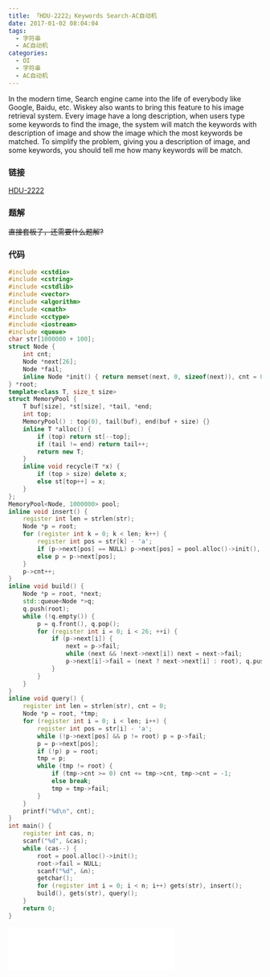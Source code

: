 ```yaml
---
title: 「HDU-2222」Keywords Search-AC自动机
date: 2017-01-02 08:04:04
tags:
  - 字符串
  - AC自动机
categories:
  - OI
  - 字符串
  - AC自动机
---
```

In the modern time, Search engine came into the life of everybody like Google, Baidu, etc.
Wiskey also wants to bring this feature to his image retrieval system.
Every image have a long description, when users type some keywords to find the image, the system will match the keywords with description of image and show the image which the most keywords be matched.
To simplify the problem, giving you a description of image, and some keywords, you should tell me how many keywords will be match.
<!-- more -->
### 链接
[HDU-2222](http://acm.hdu.edu.cn/showproblem.php?pid=2222)
### 题解
~~直接套板子，还需要什么题解?~~
### 代码
``` cpp
#include <cstdio>
#include <cstring>
#include <cstdlib>
#include <vector>
#include <algorithm>
#include <cmath>
#include <cctype>
#include <iostream>
#include <queue>
char str[1000000 + 100];
struct Node {
    int cnt;
    Node *next[26];
    Node *fail;
    inline Node *init() { return memset(next, 0, sizeof(next)), cnt = 0, fail = NULL, this; }
} *root;
template<class T, size_t size>
struct MemoryPool {
    T buf[size], *st[size], *tail, *end;
    int top;
    MemoryPool() : top(0), tail(buf), end(buf + size) {}
    inline T *alloc() {
        if (top) return st[--top];
        if (tail != end) return tail++;
        return new T;
    }
    inline void recycle(T *x) {
        if (top > size) delete x;
        else st[top++] = x;
    }
};
MemoryPool<Node, 1000000> pool;
inline void insert() {
    register int len = strlen(str);
    Node *p = root;
    for (register int k = 0; k < len; k++) {
        register int pos = str[k] - 'a';
        if (p->next[pos] == NULL) p->next[pos] = pool.alloc()->init(), p = p->next[pos];
        else p = p->next[pos];
    }
    p->cnt++;
}
inline void build() {
    Node *p = root, *next;
    std::queue<Node *>q;
    q.push(root);
    while (!q.empty()) {
        p = q.front(), q.pop();
        for (register int i = 0; i < 26; ++i) {
            if (p->next[i]) {
                next = p->fail;
                while (next && !next->next[i]) next = next->fail;
                p->next[i]->fail = (next ? next->next[i] : root), q.push(p->next[i]);
            }
        }
    }
}
inline void query() {
    register int len = strlen(str), cnt = 0;
    Node *p = root, *tmp;
    for (register int i = 0; i < len; i++) {
        register int pos = str[i] - 'a';
        while (!p->next[pos] && p != root) p = p->fail;
        p = p->next[pos];
        if (!p) p = root;
        tmp = p;
        while (tmp != root) {
            if (tmp->cnt >= 0) cnt += tmp->cnt, tmp->cnt = -1;
            else break;
            tmp = tmp->fail;
        }
    }
    printf("%d\n", cnt);
}
int main() {
    register int cas, n;
    scanf("%d", &cas);
    while (cas--) {
        root = pool.alloc()->init();
        root->fail = NULL;
        scanf("%d", &n);
        getchar();
        for (register int i = 0; i < n; i++) gets(str), insert();
        build(), gets(str), query();
    }
    return 0;
}
```
<iframe frameborder="no" border="0" marginwidth="0" marginheight="0" width=330 height=86 src="//music.163.com/outchain/player?type=2&id=28524850&auto=1&height=66"></iframe>
